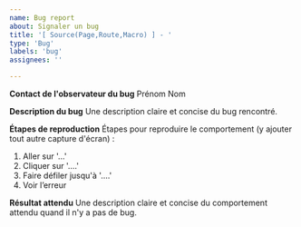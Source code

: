 ```yaml
---
name: Bug report
about: Signaler un bug
title: '[ Source(Page,Route,Macro) ] - '
type: 'Bug'
labels: 'bug'
assignees: ''

---
```

**Contact de l'observateur du bug**
Prénom Nom

**Description du bug**
Une description claire et concise du bug rencontré.

**Étapes de reproduction**
Étapes pour reproduire le comportement (y ajouter tout autre capture d'écran) :
1. Aller sur '...'
2. Cliquer sur '....'
3. Faire défiler jusqu'à '....'
4. Voir l’erreur

**Résultat attendu**
Une description claire et concise du comportement attendu quand il n'y a pas de bug.
